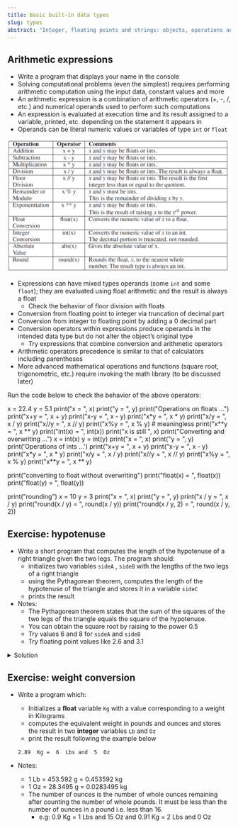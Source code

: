 ```yaml
---
title: Basic built-in data types
slug: types
abstract: "Integer, floating points and strings: objects, operations and expressions."
---
```


## Arithmetic expressions

* Write a program that displays your name in the console
* Solving computational problems (even the simplest) requires performing arithmetic computation using the input data, constant values and more
* An arithmetic expression is a combination of arithmetic operators (+, -, /, etc.) and numerical operands used to perform such computations
* An expression is evaluated at execution time and its result assigned to a variable, printed, etc. depending on the statement it appears in
* Operands can be literal numeric values or variables of type `int` or `float`

![](assets/images/Lec2-2.png)

* Expressions can have mixed types operands (some `int` and some `float`); they are evaluated using float arithmetic and the result is always a float
  * Check the behavior of floor division with floats
* Conversion from floating point to integer via truncation of decimal part
* Conversion from integer to floating point by adding a 0 decimal part
* Conversion operators within expressions produce operands in the intended data type but do not alter the object’s original type
  * Try expressions that combine conversion and arithmetic operators
* Arithmetic operators precedence is similar to that of calculators including parentheses
* More advanced mathematical operations and functions (square root, trigonometric, etc.) require invoking the math library (to be discussed later)

Run the code below to check the behavior of the above operators:

<div data-pym-src="https://www.jdoodle.com/plugin"
data-language="python3"  data-version-index="3.11.5" data-libs="">
x = 22.4
y = 5.1
print("x = ", x)
print("y = ", y)
print("Operations on floats ...")
print("x+y = ", x + y)
print("x-y = ", x - y)
print("x*y = ", x * y)
print("x/y = ", x / y)
print("x//y = ", x // y)
print("x%y = ", x % y)  # meaningless
print("x**y = ", x ** y)
print("int(x) = ", int(x))
print("x is still ", x)
print("Converting and overwriting ...")
x = int(x)
y = int(y)
print("x = ", x)
print("y = ", y)
print('Operations of ints ...')
print("x+y = ", x + y)
print("x-y = ", x - y)
print("x*y = ", x * y)
print("x/y = ", x / y)
print("x//y = ", x // y)
print("x%y = ", x % y)
print("x**y = ", x ** y)

print("converting to float without overwriting")
print("float(x) = ", float(x))
print("float(y) = ", float(y))

print("rounding")
x = 10
y = 3
print("x = ", x)
print("y = ", y)
print("x / y = ", x / y)
print("round(x / y) = ", round(x / y))
print("round(x / y, 2) = ", round(x / y, 2))
</div>

## Exercise: hypotenuse

* Write a short program that computes the length of the hypotenuse of a right triangle given the two legs. The program should:
  * initializes two variables `sideA` , `sideB` with the lengths of the two legs of a right triangle 
  * using the Pythagorean theorem, computes the length of the hypotenuse of the triangle and stores it in a variable `sideC` 
  * prints the result
* Notes:
  * The Pythagorean theorem states that the sum of the squares of the two legs of the triangle equals the square of the hypotenuse.
  * You can obtain the square root by raising to the power 0.5
  * Try values 6 and 8 for `sideA` and `sideB`
  * Try floating point values like 2.6 and 3.1


<div data-pym-src="https://www.jdoodle.com/plugin"
data-language="python3"  data-version-index="3.11.5" data-libs="">

</div>



<details>
  <summary><i class="fa fa-lightbulb-o" aria-hidden="true"></i> Solution</summary>

  <div data-pym-src="https://www.jdoodle.com/plugin"
    data-language="python3"  data-version-index="3.11.5" data-libs="">
    sideA = 4
    sideB = 3
    sideC = (sideA ** 2 + sideB ** 2) ** 0.5
    print(sideC)
  </div>
</details>

## Exercise: weight conversion

* Write a program which:
  * Initializes a **float** variable `Kg` with a value corresponding to a weight in Kilograms
  * computes the equivalent weight in pounds and ounces and stores the result in two **integer** variables `Lb` and `Oz`
  * print the result following the example below

  ```
  2.89  Kg =  6  Lbs and  5  Oz
  ```
* Notes:
  * 1 Lb = 453.592 g = 0.453592 kg
  * 1 Oz = 28.3495 g = 0.0283495 kg
  * The number of ounces is the number of whole ounces remaining after counting the number of whole pounds. It must be less than the number of ounces in a pound i.e. less than 16.
    * e.g: 0.9 Kg = 1 Lbs and 15 Oz and 0.91 Kg = 2 Lbs and 0 Oz